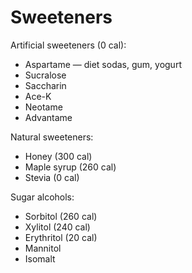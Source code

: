 # Sweeteners

Artificial sweeteners (0 cal):
* Aspartame — diet sodas, gum, yogurt
* Sucralose
* Saccharin
* Ace-K
* Neotame
* Advantame

Natural sweeteners:
* Honey (300 cal)
* Maple syrup (260 cal)
* Stevia (0 cal)

Sugar alcohols:
* Sorbitol (260 cal)
* Xylitol (240 cal)
* Erythritol (20 cal)
* Mannitol
* Isomalt